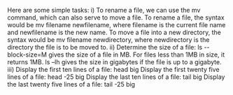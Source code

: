 Here are some simple tasks:
i)  To rename a file, we can use the mv command, which can also serve to move a file. To rename a file, 
    the syntax would be mv filename newfilename, where filename is the current file name and newfilename is the new name. 
    To move a file into a new directory, the syntax would be mv filename newdirectory, where newdirectory is the directory 
    the file is to be moved to.
ii) Determine the size of a file: ls --block-size=M gives the size of a file in MB. For files less than 1MB in size, it returns 1MB. ls –lh gives the size in gigabytes if the file is up to a gigabyte.
iii) Display the first ten lines of a file: head big
     Display the first twenty five lines of a file: head -25 big
     Display the last ten lines of a file: tail big
     Display the last twenty five lines of a file: tail -25 big
